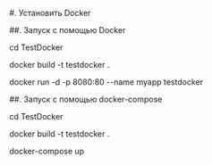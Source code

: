 #. Установить Docker

##. Запуск с помощью Docker

   cd TestDocker

   docker build -t testdocker .

   docker run -d -p 8080:80 --name myapp testdocker

##. Запуск с помощью docker-compose

   cd TestDocker

   docker build -t testdocker .

   docker-compose up